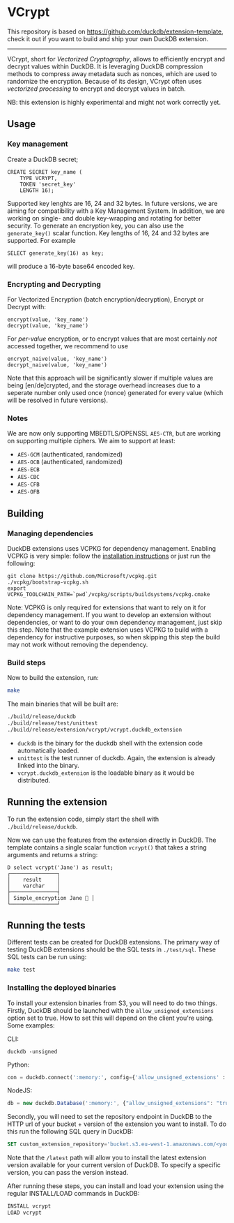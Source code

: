 # VCrypt

This repository is based on https://github.com/duckdb/extension-template, check it out if you want to build and ship your own DuckDB extension.

---

VCrypt, short for _Vectorized Cryptography_, allows to efficiently encrypt and decrypt values within DuckDB. It is leveraging DuckDB compression methods to compress away metadata such as nonces, which are used to randomize the encryption. Because of its design, VCrypt often uses _vectorized processing_ to encrypt and decrypt values in batch.

NB: this extension is highly experimental and might not work correctly yet.

## Usage

### Key management

Create a DuckDB secret;

```
CREATE SECRET key_name (
    TYPE VCRYPT,
    TOKEN 'secret_key'
    LENGTH 16);
```

Supported key lenghts are 16, 24 and 32 bytes. In future versions, we are aiming for compatibility with a Key Management System. In addition, we are working on single- and double key-wrapping and rotating for better security.
To generate an encryption key, you can also use the `generate_key()` scalar function. Key lengths of 16, 24 and 32 bytes are supported. For example

```
SELECT generate_key(16) as key;
```

will produce a 16-byte base64 encoded key.

### Encrypting and Decrypting

For Vectorized Encryption (batch encryption/decryption), Encrypt or Decrypt with:

```
encrypt(value, 'key_name')
decrypt(value, 'key_name')
```

For _per-value_ encryption, or to encrypt values that are most certainly _not_ accessed together, we recommend to use

```
encrypt_naive(value, 'key_name')
decrypt_naive(value, 'key_name')
```

Note that this approach will be significantly slower if multiple values are being [en/de]crypted, and the storage overhead increases due to a seperate number only used once (nonce) generated for every value (which will be resolved in future versions).

### Notes

We are now only supporting MBEDTLS/OPENSSL `AES-CTR`, but are working on supporting multiple ciphers. We aim to support at least:

- `AES-GCM` (authenticated, randomized)
- `AES-OCB` (authenticated, randomized)
- `AES-ECB`
- `AES-CBC`
- `AES-CFB`
- `AES-OFB`

## Building
### Managing dependencies
DuckDB extensions uses VCPKG for dependency management. Enabling VCPKG is very simple: follow the [installation instructions](https://vcpkg.io/en/getting-started) or just run the following:
```shell
git clone https://github.com/Microsoft/vcpkg.git
./vcpkg/bootstrap-vcpkg.sh
export VCPKG_TOOLCHAIN_PATH=`pwd`/vcpkg/scripts/buildsystems/vcpkg.cmake
```
Note: VCPKG is only required for extensions that want to rely on it for dependency management. If you want to develop an extension without dependencies, or want to do your own dependency management, just skip this step. Note that the example extension uses VCPKG to build with a dependency for instructive purposes, so when skipping this step the build may not work without removing the dependency.

### Build steps
Now to build the extension, run:
```sh
make
```
The main binaries that will be built are:
```sh
./build/release/duckdb
./build/release/test/unittest
./build/release/extension/vcrypt/vcrypt.duckdb_extension
```
- `duckdb` is the binary for the duckdb shell with the extension code automatically loaded.
- `unittest` is the test runner of duckdb. Again, the extension is already linked into the binary.
- `vcrypt.duckdb_extension` is the loadable binary as it would be distributed.

## Running the extension
To run the extension code, simply start the shell with `./build/release/duckdb`.

Now we can use the features from the extension directly in DuckDB. The template contains a single scalar function `vcrypt()` that takes a string arguments and returns a string:
```
D select vcrypt('Jane') as result;
┌───────────────┐
│    result     │
│    varchar    │
├───────────────┤
│ Simple_encryption Jane 🐥 │
└───────────────┘
```

## Running the tests
Different tests can be created for DuckDB extensions. The primary way of testing DuckDB extensions should be the SQL tests in `./test/sql`. These SQL tests can be run using:
```sh
make test
```

### Installing the deployed binaries
To install your extension binaries from S3, you will need to do two things. Firstly, DuckDB should be launched with the
`allow_unsigned_extensions` option set to true. How to set this will depend on the client you're using. Some examples:

CLI:
```shell
duckdb -unsigned
```

Python:
```python
con = duckdb.connect(':memory:', config={'allow_unsigned_extensions' : 'true'})
```

NodeJS:
```js
db = new duckdb.Database(':memory:', {"allow_unsigned_extensions": "true"});
```

Secondly, you will need to set the repository endpoint in DuckDB to the HTTP url of your bucket + version of the extension
you want to install. To do this run the following SQL query in DuckDB:
```sql
SET custom_extension_repository='bucket.s3.eu-west-1.amazonaws.com/<your_extension_name>/latest';
```
Note that the `/latest` path will allow you to install the latest extension version available for your current version of
DuckDB. To specify a specific version, you can pass the version instead.

After running these steps, you can install and load your extension using the regular INSTALL/LOAD commands in DuckDB:
```sql
INSTALL vcrypt
LOAD vcrypt
```
